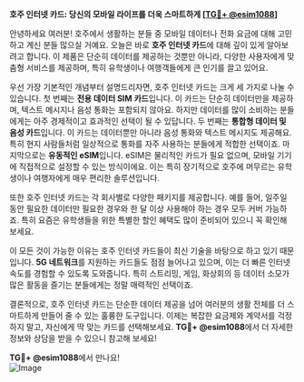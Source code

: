 **호주 인터넷 카드: 당신의 모바일 라이프를 더욱 스마트하게 [[TG💪+ @esim1088](https://t.me/s/esim1088)]**

안녕하세요 여러분! 호주에서 생활하는 분들 중 모바일 데이터나 전화 요금에 대해 고민하고 계신 분들 많으실 거예요. 오늘은 바로 **호주 인터넷 카드**에 대해 깊이 있게 알아보려고 합니다. 이 제품은 단순히 데이터를 제공하는 것뿐만 아니라, 다양한 사용자에게 맞춤형 서비스를 제공하며, 특히 유학생이나 여행객들에게 큰 인기를 끌고 있어요.

우선 가장 기본적인 개념부터 설명드리자면, 호주 인터넷 카드는 크게 세 가지로 나눌 수 있습니다. 첫 번째는 **전용 데이터 SIM 카드**입니다. 이 카드는 단순히 데이터만을 제공하며, 텍스트 메시지나 음성 통화는 포함되지 않아요. 하지만 데이터를 많이 소비하는 분들에게는 아주 경제적이고 효과적인 선택이 될 수 있답니다. 두 번째는 **통합형 데이터 및 음성 카드**입니다. 이 카드는 데이터뿐만 아니라 음성 통화와 텍스트 메시지도 제공해요. 특히 현지 사람들처럼 일상적으로 통화를 자주 사용하는 분들에게 적합한 선택이죠. 마지막으로는 **유동적인 eSIM**입니다. eSIM은 물리적인 카드가 필요 없으며, 모바일 기기에 직접적으로 설정할 수 있는 방식이에요. 이는 특히 장기적으로 호주에 머무르는 유학생이나 여행자에게 매우 편리한 솔루션입니다.

또한 호주 인터넷 카드는 각 회사별로 다양한 패키지를 제공합니다. 예를 들어, 일주일 동안 필요한 데이터만 필요한 경우와 한 달 이상 사용해야 하는 경우 모두 커버 가능하죠. 특히 요즘은 유학생들을 위한 특별한 할인 혜택도 많이 준비되어 있으니 꼭 확인해 보세요.

이 모든 것이 가능한 이유는 호주 인터넷 카드들이 최신 기술을 바탕으로 하고 있기 때문입니다. **5G 네트워크**를 지원하는 카드들도 점점 늘어나고 있으며, 이는 더 빠른 인터넷 속도를 경험할 수 있도록 도와줍니다. 특히 스트리밍, 게임, 화상회의 등 데이터 소모가 많은 활동을 즐기는 분들에게는 정말 매력적인 선택이죠.

결론적으로, 호주 인터넷 카드는 단순한 데이터 제공을 넘어 여러분의 생활 전체를 더 스마트하게 만들어 줄 수 있는 훌륭한 도구입니다. 이제는 복잡한 요금제와 계약서를 걱정하지 말고, 자신에게 딱 맞는 카드를 선택해보세요. **TG💪+ @esim1088**에서 더 자세한 정보와 상담을 받을 수 있으니 참고해 보세요!

**TG💪+ @esim1088**에서 만나요!  
![Image](https://i.postimg.cc/Y0z9fWf4/image.png)